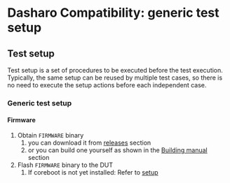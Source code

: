 # Dasharo Compatibility: generic test setup

## Test setup

Test setup is a set of procedures to be executed before the test execution.
Typically, the same setup can be reused by multiple test cases, so there is no
need to execute the setup actions before each independent case.

### Generic test setup

#### Firmware

1. Obtain `FIRMWARE` binary
    1. you can download it from [releases](../releases.md)
       section
    1. or you can build one yourself as shown in the
       [Building manual](../building-manual.md) section
1. Flash `FIRMWARE` binary to the DUT
    1. If coreboot is not yet installed: Refer to [setup](../setup.md/#spi)

